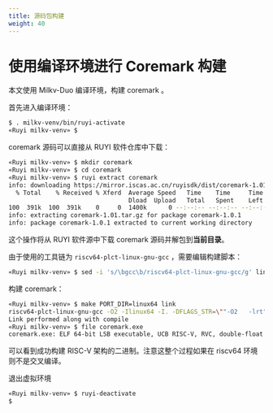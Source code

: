 ```yaml
---
title: 源码包构建
weight: 40
---
```


# 使用编译环境进行 Coremark 构建

本文使用 Milkv-Duo 编译环境，构建 coremark 。

首先进入编译环境：

```bash
$ . milkv-venv/bin/ruyi-activate
«Ruyi milkv-venv» $
```

coremark 源码可以直接从 RUYI 软件仓库中下载：

```bash
«Ruyi milkv-venv» $ mkdir coremark
«Ruyi milkv-venv» $ cd coremark
«Ruyi milkv-venv» $ ruyi extract coremark
info: downloading https://mirror.iscas.ac.cn/ruyisdk/dist/coremark-1.01.tar.gz to /home/myon/.cache/ruyi/distfiles/coremark-1.01.tar.gz
  % Total    % Received % Xferd  Average Speed   Time    Time     Time  Current
                                 Dload  Upload   Total   Spent    Left  Speed
100  391k  100  391k    0     0  1400k      0 --:--:-- --:--:-- --:--:-- 1404k
info: extracting coremark-1.01.tar.gz for package coremark-1.0.1
info: package coremark-1.0.1 extracted to current working directory
```

这个操作将从 RUYI 软件源中下载 coremark 源码并解包到**当前目录**。

由于使用的工具链为 ``riscv64-plct-linux-gnu-gcc`` ，需要编辑构建脚本：

```bash
«Ruyi milkv-venv» $ sed -i 's/\bgcc\b/riscv64-plct-linux-gnu-gcc/g' linux64/core_portme.mak
```

构建 coremark：

```bash
«Ruyi milkv-venv» $ make PORT_DIR=linux64 link
riscv64-plct-linux-gnu-gcc -O2 -Ilinux64 -I. -DFLAGS_STR=\""-O2   -lrt"\" -DITERATIONS=0  core_list_join.c core_main.c core_matrix.c core_state.c core_util.c linux64/core_portme.c -o ./coremark.exe -lrt
Link performed along with compile
«Ruyi milkv-venv» $ file coremark.exe
coremark.exe: ELF 64-bit LSB executable, UCB RISC-V, RVC, double-float ABI, version 1 (SYSV), dynamically linked, interpreter /lib/ld-linux-riscv64-lp64d.so.1, BuildID[sha1]=d9dbc7115d07d1953087dd2c1e5d46adc2ab0d4f, for GNU/Linux 4.15.0, with debug_info, not stripped
```

可以看到成功构建 RISC-V 架构的二进制。注意这整个过程如果在 riscv64 环境则不是交叉编译。

退出虚拟环境

```bash
«Ruyi milkv-venv» $ ruyi-deactivate
$
```
